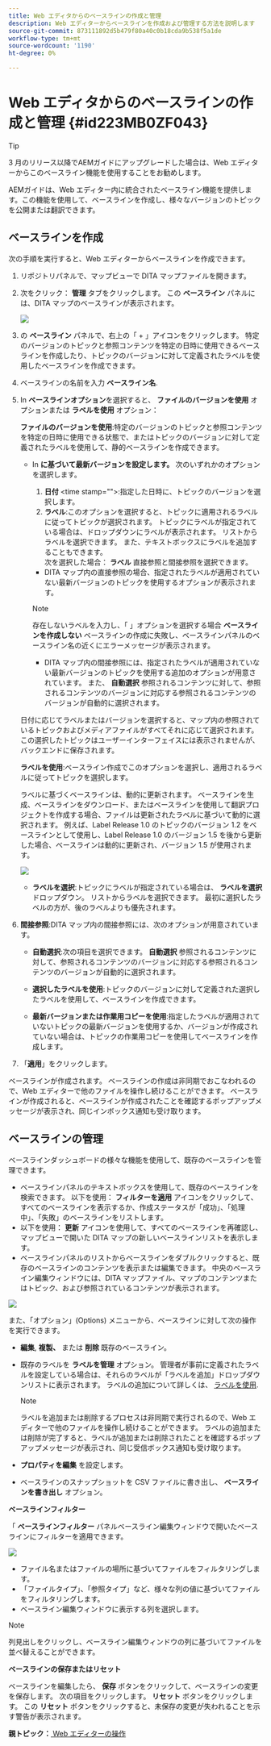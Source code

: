 ```yaml
---
title: Web エディタからのベースラインの作成と管理
description: Web エディターからベースラインを作成および管理する方法を説明します
source-git-commit: 873111892d5b479f80a40c0b18cda9b538f5a1de
workflow-type: tm+mt
source-wordcount: '1190'
ht-degree: 0%

---
```



# Web エディタからのベースラインの作成と管理 {#id223MB0ZF043}

>[!TIP]
>
> 3 月のリリース以降でAEMガイドにアップグレードした場合は、Web エディターからこのベースライン機能を使用することをお勧めします。

AEMガイドは、Web エディター内に統合されたベースライン機能を提供します。この機能を使用して、ベースラインを作成し、様々なバージョンのトピックを公開または翻訳できます。

## ベースラインを作成

次の手順を実行すると、Web エディターからベースラインを作成できます。

1. リポジトリパネルで、マップビューで DITA マップファイルを開きます。
1. 次をクリック： **管理** タブをクリックします。 この **ベースライン** パネルには、DITA マップのベースラインが表示されます。

   ![](images/baseline-manage.png)

1. の **ベースライン** パネルで、右上の「 + 」アイコンをクリックします。 特定のバージョンのトピックと参照コンテンツを特定の日時に使用できるベースラインを作成したり、トピックのバージョンに対して定義されたラベルを使用したベースラインを作成できます。
1. ベースラインの名前を入力 **ベースライン名**.
1. In **ベースラインオプション**&#x200B;を選択すると、 **ファイルのバージョンを使用** オプションまたは **ラベルを使用** オプション：

   **ファイルのバージョンを使用**:特定のバージョンのトピックと参照コンテンツを特定の日時に使用できる状態で、またはトピックのバージョンに対して定義されたラベルを使用して、静的ベースラインを作成できます。

   - In **に基づいて最新バージョンを設定します。** 次のいずれかのオプションを選択します。


      1. **日付** &lt;time stamp=&quot;&quot;>:指定した日時に、トピックのバージョンを選択します。
      1. **ラベル**:このオプションを選択すると、トピックに適用されるラベルに従ってトピックが選択されます。 トピックにラベルが指定されている場合は、ドロップダウンにラベルが表示されます。 リストからラベルを選択できます。 また、テキストボックスにラベルを追加することもできます。\
         次を選択した場合： **ラベル** 直接参照と間接参照を選択できます。
      - DITA マップ内の直接参照の場合、指定されたラベルが適用されていない最新バージョンのトピックを使用するオプションが表示されます。

      >[!NOTE]
      >
      > 存在しないラベルを入力し、「 」オプションを選択する場合 **ベースラインを作成しない** ベースラインの作成に失敗し、ベースラインパネルのベースライン名の近くにエラーメッセージが表示されます。

      - DITA マップ内の間接参照には、指定されたラベルが適用されていない最新バージョンのトピックを使用する追加のオプションが用意されています。 また、 **自動選択** 参照されるコンテンツに対して、参照されるコンテンツのバージョンに対応する参照されるコンテンツのバージョンが自動的に選択されます。

   日付に応じてラベルまたはバージョンを選択すると、マップ内の参照されているトピックおよびメディアファイルがすべてそれに応じて選択されます。 この選択したトピックはユーザーインターフェイスには表示されませんが、バックエンドに保存されます。

   **ラベルを使用**:ベースライン作成でこのオプションを選択し、適用されるラベルに従ってトピックを選択します。

   ラベルに基づくベースラインは、動的に更新されます。 ベースラインを生成、ベースラインをダウンロード、またはベースラインを使用して翻訳プロジェクトを作成する場合、ファイルは更新されたラベルに基づいて動的に選択されます。 例えば、Label Release 1.0 のトピックのバージョン 1.2 をベースラインとして使用し、Label Release 1.0 のバージョン 1.5 を後から更新した場合、ベースラインは動的に更新され、バージョン 1.5 が使用されます。

   ![](images/dynamic-baseline.png)

   - **ラベルを選択**:トピックにラベルが指定されている場合は、 **ラベルを選択** ドロップダウン。 リストからラベルを選択できます。 最初に選択したラベルの方が、後のラベルよりも優先されます。
1. **間接参照**:DITA マップ内の間接参照には、次のオプションが用意されています。

   - **自動選択**:次の項目を選択できます。 **自動選択** 参照されるコンテンツに対して、参照されるコンテンツのバージョンに対応する参照されるコンテンツのバージョンが自動的に選択されます。

   - **選択したラベルを使用**:トピックのバージョンに対して定義された選択したラベルを使用して、ベースラインを作成できます。
   - **最新バージョンまたは作業用コピーを使用**:指定したラベルが適用されていないトピックの最新バージョンを使用するか、バージョンが作成されていない場合は、トピックの作業用コピーを使用してベースラインを作成します。
1. 「**適用**」をクリックします。

ベースラインが作成されます。 ベースラインの作成は非同期でおこなわれるので、Web エディターで他のファイルを操作し続けることができます。 ベースラインが作成されると、ベースラインが作成されたことを確認するポップアップメッセージが表示され、同じインボックス通知も受け取ります。

## ベースラインの管理

ベースラインダッシュボードの様々な機能を使用して、既存のベースラインを管理できます。

- ベースラインパネルのテキストボックスを使用して、既存のベースラインを検索できます。 以下を使用： **フィルターを適用** アイコンをクリックして、すべてのベースラインを表示するか、作成ステータスが「成功」、「処理中」、「失敗」のベースラインをリストします。
- 以下を使用： **更新** アイコンを使用して、すべてのベースラインを再確認し、マップビューで開いた DITA マップの新しいベースラインリストを表示します。
- ベースラインパネルのリストからベースラインをダブルクリックすると、既存のベースラインのコンテンツを表示または編集できます。 中央のベースライン編集ウィンドウには、DITA マップファイル、マップのコンテンツまたはトピック、および参照されているコンテンツが表示されます。


![](images/baseline-options.png)

また、「オプション」(Options) メニューから、ベースラインに対して次の操作を実行できます。

- **編集**, **複製、** または **削除** 既存のベースライン。
- 既存のラベルを **ラベルを管理** オプション。 管理者が事前に定義されたラベルを設定している場合は、それらのラベルが「ラベルを追加」ドロップダウンリストに表示されます。 ラベルの追加について詳しくは、 [ラベルを使用](web-editor-use-label.md#).

   >[!NOTE]
   >
   > ラベルを追加または削除するプロセスは非同期で実行されるので、Web エディターで他のファイルを操作し続けることができます。 ラベルの追加または削除が完了すると、ラベルが追加または削除されたことを確認するポップアップメッセージが表示され、同じ受信ボックス通知も受け取ります。

- **プロパティを編集** を設定します。
- ベースラインのスナップショットを CSV ファイルに書き出し、 **ベースラインを書き出し** オプション。

**ベースラインフィルター**

「 **ベースラインフィルター** パネルベースライン編集ウィンドウで開いたベースラインにフィルターを適用できます。

![](images/baseline-filter.png)

- ファイル名またはファイルの場所に基づいてファイルをフィルタリングします。
- 「ファイルタイプ」、「参照タイプ」など、様々な列の値に基づいてファイルをフィルタリングします。
- ベースライン編集ウィンドウに表示する列を選択します。

>[!NOTE]
>
> 列見出しをクリックし、ベースライン編集ウィンドウの列に基づいてファイルを並べ替えることができます。

**ベースラインの保存またはリセット**

ベースラインを編集したら、 **保存** ボタンをクリックして、ベースラインの変更を保存します。 次の項目をクリックします。 **リセット** ボタンをクリックします。 この **リセット** ボタンをクリックすると、未保存の変更が失われることを示す警告が表示されます。

**親トピック：**[ Web エディターの操作](web-editor.md)

